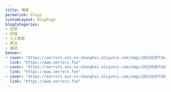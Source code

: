 ```yaml
---
title: 博客
permalink: blogs
customLayout: BlogPage
blogCategories:
- 全部
- 前端
- 人工智能
- 算法
- 基础
banner:
- cover: "https://xerrors.oss-cn-shanghai.aliyuncs.com/imgs/20210207164933.png"
  link: "https://www.xerrors.fun"
- cover: "https://xerrors.oss-cn-shanghai.aliyuncs.com/imgs/20210207165125.png"
  link: "https://www.xerrors.fun"
- cover: "https://xerrors.oss-cn-shanghai.aliyuncs.com/imgs/20210207165254.png"
  link: "https://www.xerrors.fun"
---
```


<BlogPage/>